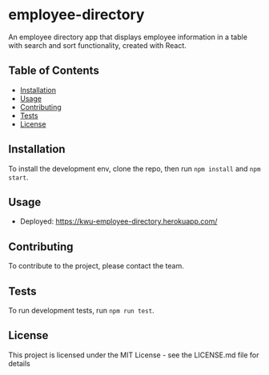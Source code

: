# employee-directory

An employee directory app that displays employee information in a table with search and sort functionality, created with React.

## Table of Contents

- [Installation](#installation)
- [Usage](#usage)
- [Contributing](#contributing)
- [Tests](#tests)
- [License](#license)

## Installation

To install the development env, clone the repo, then run `npm install` and `npm start`.

## Usage

- Deployed: https://kwu-employee-directory.herokuapp.com/

## Contributing

To contribute to the project, please contact the team.

## Tests

To run development tests, run `npm run test`.

## License

This project is licensed under the MIT License - see the LICENSE.md file for details
